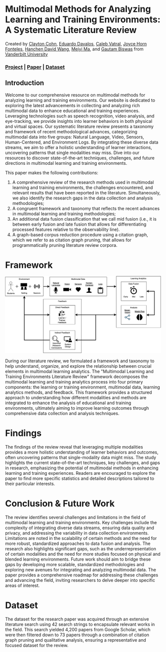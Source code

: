 # Multimodal Methods for Analyzing Learning and Training Environments: A Systematic Literature Review
Created by <a href="" target="_blank">Clayton Cohn</a>, <a href="" target="_blank">Eduardo Davalos</a>, <a href="" target="_blank">Caleb Vatral</a>, <a href="" target="_blank">Joyce Horn Fonteles</a>, <a href="" target="_blank">Hanchen David Wang</a>,  <a href="" target="_blank">Meiyi Ma</a>, and <a href="" target="_black">Gautam Biswas</a> from <a href="" target="_blank">Vanderbilt University</a>

### [Project](https://oele-isis-vanderbilt.github.io/MMLTE_Survey) | [Paper](./static/pdfs/Examining_Multimodal_Methods_for_Analyzing_Learning_and_Training_Environments__A_Systematic_Literature_Review__ACM_Computing_Surveys_.pdf) | [Dataset](./static/data/S18.xlsx)

<!-- ## Citation
If you find our work useful in your research, please consider citing: -->

## Introduction

Welcome to our comprehensive resource on multimodal methods for analyzing learning and training environments. Our website is dedicated to exploring the latest advancements in collecting and analyzing rich multimodal data to enhance educational and training experiences. Leveraging technologies such as speech recognition, video analysis, and eye-tracking, we provide insights into learner behaviors in both physical and virtual spaces. Our systematic literature review presents a taxonomy and framework of recent methodological advances, categorizing multimodal data into five groups: Natural Language, Video, Sensors, Human-Centered, and Environment Logs. By integrating these diverse data streams, we aim to offer a holistic understanding of learner interactions, uncovering patterns that single modalities may miss. Dive into our resources to discover state-of-the-art techniques, challenges, and future directions in multimodal learning and training environments. 

This paper makes the following contributions:

1. A comprehensive review of the research methods used in multimodal learning and training environments, the challenges encountered, and relevant results that have been reported in the literature. Simultaneously, we also identify the research gaps in the data collection and analysis methodologies;
2. A congruent framework and taxonomy that reflects the recent advances in multimodal learning and training methodologies;
3. An additional data fusion classification that we call mid fusion (i.e., it is between early fusion and late fusion that allows for differentiating processed features relative to the observability line).
4. A graph-based corpus reduction procedure using a citation graph, which we refer to as citation graph pruning, that allows for programmatically pruning literature review corpora.

# Framework

![](./static/images/20240502_architecture.png)

During our literature review, we formulated a framework and taxonomy to help understand, organize, and explore the relationship between crucial elements in multimodal learning analytics. The "Multimodal Learning and Training Environments Literature Review" framework decomposes the multimodal learning and training analytics process into four primary components: the learning or training environment, multimodal data, learning analytics methods, and feedback. This framework provides a structured approach to understanding how different modalities and methods are integrated to enhance the analysis of educational and training environments, ultimately aiming to improve learning outcomes through comprehensive data collection and analysis techniques.

# Findings

The findings of the review reveal that leveraging multiple modalities provides a more holistic understanding of learner behaviors and outcomes, often uncovering patterns that single-modality data might miss. The study highlights the current state-of-the-art techniques, key challenges, and gaps in research, emphasizing the potential of multimodal methods in enhancing learning and training experiences. Readers are encouraged to explore the paper to find more specific statistics and detailed descriptions tailored to their particular interests.

# Conclusion & Future Work

The review identifies several challenges and limitations in the field of multimodal learning and training environments. Key challenges include the complexity of integrating diverse data streams, ensuring data quality and privacy, and addressing the variability in data collection environments. Limitations are noted in the scalability of certain methods and the need for more robust, standardized approaches to data fusion and analysis. The research also highlights significant gaps, such as the underrepresentation of certain modalities and the need for more studies focused on physical and blended learning environments. Future work should aim to bridge these gaps by developing more scalable, standardized methodologies and exploring new avenues for integrating and analyzing multimodal data. The paper provides a comprehensive roadmap for addressing these challenges and advancing the field, inviting researchers to delve deeper into specific areas of interest.

# Dataset

The dataset for the research paper was acquired through an extensive literature search using 42 search strings to encapsulate relevant works in the field. This search yielded 4,200 papers from Google Scholar, which were then filtered down to 73 papers through a combination of citation graph pruning and qualitative analysis, ensuring a representative and focused dataset for the review.